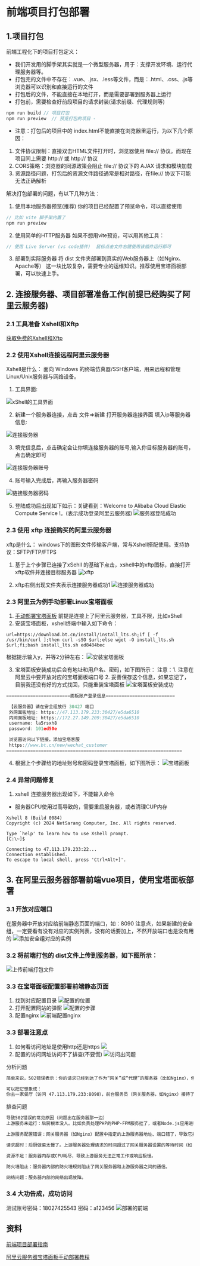 # 前端项目打包部署

## 1.项目打包
前端工程化下的项目打包定义：
- 我们开发用的脚手架其实就是一个微型服务器，用于：支撑开发环境、运行代理服务器等。
- 打包完的文件中不存在：.vue、.jsx、.less等文件，而是：.html、.css、.js等浏览器可以识别和直接运行的文件
- 打包后的文件，不能直接在本地打开，而是需要部署到服务器上运行
- 打包前，需要检查好前段项目的请求封装(请求前缀、代理规则等)

```javascript
npm run build // 项目打包
npm run preview  // 预览打包的项目 - 
```
- 注意：打包后的项目中的 index.html不能直接在浏览器里运行，为以下几个原因：
1. 文件协议限制：直接双击HTML文件打开时，浏览器使用 file:// 协议。而现在项目同上需要 http:// 或 http:// 协议
2. CORS策略：浏览器的同源政策会阻止 file:// 协议下的 AJAX 请求和模块加载
3. 资源路径问题，打包后的资源文件路径通常是相对路径，在file:// 协议下可能无法正确解析

解决打包部署的问题，有以下几种方法：
1. 使用本地服务器预览(推荐)
你的项目已经配置了预览命令，可以直接使用
```javascript
// 比如 vite 脚手架内置了
npm run preview
```
2. 使用简单的HTTP服务器
如果不想用vite预览，可以用其他工具：
```javascript 
// 使用 Live Server (vs code插件)  鼠标点击文件右键使用该插件运行即可
```
3. 部署到实际服务器
将 dist 文件夹部署到真实的Web服务器上（如Nginx、Apache等） 这一块比较复杂，需要专业的运维知识。推荐使用宝塔面板部署，可以快速上手。

## 2. 连接服务器、项目部署准备工作(前提已经购买了阿里云服务器)
### 2.1 工具准备  Xshell和Xftp
[获取免费的Xshell和Xftp](https://juejin.cn/post/6844903761232527367?from=search-suggest)

### 2.2 使用Xshell连接远程阿里云服务器
Xshell是什么：
面向 Windows 的终端仿真器/SSH客户端，用来远程和管理 Linux/Unix服务器与网络设备。
1. 工具界面:

![xShell的工具界面](https://cdn.nlark.com/yuque/0/2025/png/2488285/1756022252282-4dd96190-3353-43ca-bba9-922c6d28012e.png?x-oss-process=image%2Fformat%2Cwebp)

2. 新建一个服务器连接，点击 文件=>新建 打开服务器连接界面  填入ip等服务器信息:

![连接服务器](https://cdn.nlark.com/yuque/0/2025/png/2488285/1756023234774-9f33c3ff-f8bb-42b4-9390-2fd854480ec1.png?x-oss-process=image%2Fformat%2Cwebp)

3. 填完信息后，点击确定会让你填连接服务器的账号,输入你目标服务器的账号，点击确定即可

![连接服务器账号](https://cdn.nlark.com/yuque/0/2025/png/2488285/1756020485591-6ca13e4c-cace-40f3-8d4c-62ebfc0dda1e.png?x-oss-process=image%2Fformat%2Cwebp)

4. 账号输入完成后，再输入服务器密码

![链接服务器密码](https://cdn.nlark.com/yuque/0/2025/png/2488285/1756020518706-8103ec16-d014-4b2b-aa1a-cb81d1fc371a.png?x-oss-process=image%2Fformat%2Cwebp)

5. 登陆成功后出现如下如示：关键看到：Welcome to Alibaba Cloud Elastic Compute Service !。(表示成功登录阿里云服务器)
![服务器登陆成功](https://cdn.nlark.com/yuque/0/2025/png/2488285/1756021275615-7c4fb3a0-56d4-49e0-99d4-40360c9cf2e0.png?x-oss-process=image%2Fformat%2Cwebp)


### 2.3 使用 xftp 连接购买的阿里云服务器
xftp是什么：
windows下的图形文件传输客户端，常与Xshell搭配使用。支持协议：SFTP/FTP/FTPS

1. 基于上个步骤已连接了xSehll 的基础下点击，xshell中的xftp图标，直接打开xftp软件并连接目标服务器
![xftp](https://cdn.nlark.com/yuque/0/2025/png/2488285/1756025137054-2fb6dc36-7a6a-40e1-aaf1-aabf1a82c94f.png?x-oss-process=image%2Fformat%2Cwebp)

2. xftp右侧出现文件夹表示连接服务器成功1
![连接服务器成功](https://cdn.nlark.com/yuque/0/2025/png/2488285/1756024964721-2f5b8678-d699-4266-8dd4-69b47999ddf5.png?x-oss-process=image%2Fformat%2Cwebp)

### 2.3 阿里云为例手动部署Linux宝塔面板 
1. [手动部署宝塔面板](https://help.aliyun.com/zh/ecs/use-cases/deploy-bt-panel-for-linux?spm=a2c4g.11186623.help-menu-25365.d_5_3_7_1.16717e82TVlTSJ) 前提是连接上了阿里云服务器，工具不限，比如xShell
2. 安装宝塔面板，xshell终端中输入如下命令：
```xshell
url=https://download.bt.cn/install/install_lts.sh;if [ -f /usr/bin/curl ];then curl -sSO $url;else wget -O install_lts.sh $url;fi;bash install_lts.sh ed8484bec
```
根据提示输入y，并等2分钟左右：
![安装宝塔面板](https://cdn.nlark.com/yuque/0/2025/png/2488285/1756027410763-3c4c957f-c139-42f9-a377-dc07047d9d4b.png?x-oss-process=image%2Fformat%2Cwebp)

3. 宝塔面板安装成功后会有地址和用户名、密码，如下图所示：
注意：1. 注意在阿里云中要开放对应的宝塔面板端口号
     2. 妥善保存这个信息，如果忘记了，目前我还没有好的方式找回，只能重装宝塔面板
![宝塔面板安装成功](https://cdn.nlark.com/yuque/0/2025/png/2488285/1756027717344-a15ca13d-c819-463b-9b4b-b47809dd4cb6.png?x-oss-process=image%2Fformat%2Cwebp)

```javascript
========================面板账户登录信息==========================

 【云服务器】请在安全组放行 30427 端口
 外网面板地址: https://47.113.179.233:30427/e5da6510
 内网面板地址: https://172.27.149.209:30427/e5da6510
 username: la5rsxh8
 password: 101ed50e

 浏览器访问以下链接，添加宝塔客服
 https://www.bt.cn/new/wechat_customer
==================================================================

```

4. 根据上个步骤给的地址账号和密码登录宝塔面板，如下图所示：
![宝塔面板](https://cdn.nlark.com/yuque/0/2025/png/2488285/1756028251566-f854c50b-a989-427b-ae01-c6b53fb99dc7.png?x-oss-process=image%2Fformat%2Cwebp)

### 2.4 异常问题修复

1. xshell 连接服务器出现如下，不能输入命令
- 服务器CPU使用过高导致的，需要重启服务器，或者清理CUP内存
```
Xshell 8 (Build 0084)
Copyright (c) 2024 NetSarang Computer, Inc. All rights reserved.

Type `help' to learn how to use Xshell prompt.
[C:\~]$ 

Connecting to 47.113.179.233:22...
Connection established.
To escape to local shell, press 'Ctrl+Alt+]'.
```

## 3. 在阿里云服务器部署前端vue项目，使用宝塔面板部署 

### 3.1 开放对应端口
在服务器中开放对应给前端静态页面的端口，如：8090
注意点，如果新建的安全组，一定要看有没有对应的实例列表，没有的话要加上，不然开放端口也是没有用的
![添加安全组对应的实例](https://cdn.nlark.com/yuque/0/2025/png/2488285/1756747160687-04e30d97-8390-4a6d-898b-d1d80de84a14.png?x-oss-process=image%2Fformat%2Cwebp)
### 3.2 将前端打包的 dist文件上传到服务器，如下图所示：
![上传前端打包文件](https://cdn.nlark.com/yuque/0/2025/png/2488285/1756747019807-669f0456-0597-46f2-8fa9-6c53bd1a4dc5.png?x-oss-process=image%2Fformat%2Cwebp)
### 3.3 在宝塔面板配置部署前端静态页面
1. 找到对应配置目录
![配置的位置](https://cdn.nlark.com/yuque/0/2025/png/2488285/1756164192263-53b4c4f8-1a1a-436f-99d8-241804632ab0.png?x-oss-process=image%2Fformat%2Cwebp)
2. 打开配置网站的弹窗
![配置的步骤](https://cdn.nlark.com/yuque/0/2025/png/2488285/1756164311442-40866d28-e59b-4482-84ea-8eb7361cad05.png?x-oss-process=image%2Fformat%2Cwebp)
3. 配置nginx
![前端配置nginx](https://cdn.nlark.com/yuque/0/2025/png/2488285/1756746976635-c81ba5d7-54ec-40b0-b48e-9db780f10650.png?x-oss-process=image%2Fformat%2Cwebp)

### 3.3 部署注意点
1. 如何看访问地址是使用http还是https
![](https://cdn.nlark.com/yuque/0/2025/png/2488285/1756164917972-f0ceca0d-2c84-4224-beb7-db7dcc95bc91.png?x-oss-process=image%2Fformat%2Cwebp)
2. 配置的访问网址访问不了排查(不要慌)
![访问出问题](https://cdn.nlark.com/yuque/0/2025/png/2488285/1756165121730-56e9e842-859c-49f6-87f7-5896fb0c357a.png?x-oss-process=image%2Fformat%2Cwebp)

分析问题
```html
简单来说，502错误表示：你的请求已经到达了作为“网关”或“代理”的服务器（比如Nginx），但这台服务器无法从它后面的真正处理请求的服务器（即“上游服务器”）得到有效的响应。

可以把它想象成：
你去一家餐厅（访问 47.113.179.233:8090），前台服务员（网关服务器，如Nginx）接待了你。你点了菜（发送了HTTP请求），服务员转身去后厨（上游服务器，如PHP, Node.js, Java应用等）下单。但是，后厨要么关门了，要么厨师懵了不知道怎么做菜，要么后厨和服务员之间的通道堵死了。服务员等啊等，一直拿不到菜，只好回来告诉你：“抱歉，现在后厨没法做菜，无法处理您的点单。”（返回HTTP 502错误）。
```
排查问题
```html
导致502错误的常见原因（问题出在服务器那一边）
上游服务未运行：后厨根本没人。比如负责处理PHP的PHP-FPM服务挂了，或者Node.js应用进程崩溃退出了。

上游服务配置错误：网关服务器（如Nginx）配置中指定的上游服务器地址、端口错了，导致它找错了地方。

请求超时：后厨做菜太慢了。上游服务器处理请求的时间超过了网关服务器设置的等待时间（如 proxy_read_timeout），网关服务器不耐烦了，就主动断开并返回502。

资源不足：服务器内存或CPU耗尽，导致上游服务无法正常工作或响应极慢。

防火墙阻止：服务器内部的防火墙规则阻止了网关服务器和上游服务器之间的通信。

网络问题：服务器内部的网络出现故障。
````

### 3.4  大功告成，成功访问
测试账号密码：18027425543  密码：a123456
![部署的前端](https://cdn.nlark.com/yuque/0/2025/png/2488285/1756165275723-6b2d0b6e-633f-48dd-a7aa-5db7cbcfc8e4.png?x-oss-process=image%2Fformat%2Cwebp)




## 资料
[前端项目部署指南](https://www.bilibili.com/video/BV19n4y1d7Gr/?spm_id_from=333.1007.top_right_bar_window_history.content.click&vd_source=4204ae9d558266b654edcde6e62185ca)

[阿里云服务器宝塔面板手动部署教程](https://help.aliyun.com/zh/ecs/use-cases/deploy-bt-panel-for-linux?spm=a2c4g.11186623.help-menu-25365.d_5_3_7_1.16717e82TVlTSJ)









































































































































































































































































